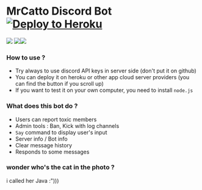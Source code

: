 # MrCatto Discord Bot <a href="https://heroku.com/deploy?template=https://github.com/JustPowerful/mrcatto-discord-bot/" rel="nofollow"><img src="https://camo.githubusercontent.com/c0824806f5221ebb7d25e559568582dd39dd1170/68747470733a2f2f7777772e6865726f6b7563646e2e636f6d2f6465706c6f792f627574746f6e2e706e67" alt="Deploy to Heroku" data-canonical-src="https://www.herokucdn.com/deploy/button.png" style="max-width: 100%;"></a>

<a href="https://mentormate.com/blog/what-is-heroku-used-for-cloud-development/">
<img src="https://img.shields.io/badge/why-heroku%20%3F-green" ></a> <img src="https://img.shields.io/node/v/discord.js"><img src="http://www.mediafire.com/convkey/1ea7/vjm37wiitvwraefzg.jpg">

### How to use ?
- Try always to use discord API keys in server side (don't put it on github)
- You can deploy it on heroku or other app cloud server providers (you can find the button if you scroll up)
- If you want to test it on your own computer, you need to install ``node.js``

### What does this bot do ?
- Users can report toxic members
- Admin tools : Ban, Kick with log channels
- ``Say`` command to display user's input
- Server info / Bot info
- Clear message history
- Responds to some messages

### wonder who's the cat in the photo ?
i called her Java :")))
